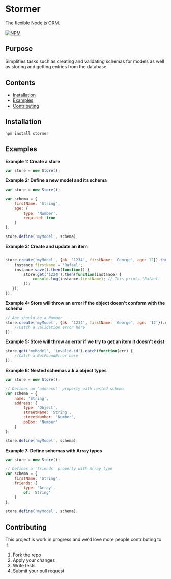 # Stormer
The flexible Node.js ORM.

[![NPM](https://nodei.co/npm/stomer.png?downloads=true&downloadRank=true&stars=true)](https://nodei.co/npm/stomer/)


## Purpose
Simplifies tasks such as creating and validating schemas for models as well as storing and getting entries from the database.


## Contents
- [Installation](#installation)
- [Examples](#contributing)
- [Contributing](#contributing)


## Installation

```npm install stormer```

## Examples

**Example 1: Create a store**

```javascript
var store = new Store();
```

**Example 2: Define a new model and its schema**
```javascript
var store = new Store();

var schema = {
    firstName: 'String',
    age: {
        type: 'Number',
        required: true
    }
};

store.define('myModel', schema);
```

**Example 3: Create and update an item**

```javascript

store.create('myModel', {pk: '1234', firstName: 'George', age: 12}).then(function(instance) {
    instance.firstName = 'Rafael';
    instance.save().then(function() {
        store.get('1234').then(function(instance) {
            console.log(instance.firstName); // This prints 'Rafael'
        });    
   });
}); 
```

**Example 4: Store will throw an error if the object doesn't conform with the schema**

```javascript
// Age should be a Number
store.create('myModel', {pk: '1234', firstName: 'George', age: '12'}).catch(function(err) {
    //Catch a validation error here
}); 
```

**Example 5: Store will throw an error if we try to get an item it doesn't exist**

```javascript
store.get('myModel', 'invalid-id').catch(function(err) {
    //Catch a NotFoundError here
}); 
```

**Example 6: Nested schemas a.k.a object types**

```javascript
var store = new Store();

// Defines an 'address'' property with nested schema
var schema = {
    name: 'String',
    address: {
        type: 'Object',
        streetName: 'String',
        streetNumber: 'Number',
        poBox: 'Number'
    }
};

store.define('myModel', schema);
```

**Example 7: Define schemas with Array types**

```javascript
var store = new Store();

// Defines a 'friends' property with Array type
var schema = {
    firstName: 'String',
    friends: {
        type: 'Array',
        of: 'String'
    }
};

store.define('myModel', schema);
```

## Contributing

This project is work in progress and we'd love more people contributing to it. 

1. Fork the repo
2. Apply your changes
3. Write tests
4. Submit your pull request
